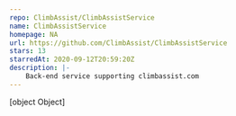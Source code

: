```yaml
---
repo: ClimbAssist/ClimbAssistService
name: ClimbAssistService
homepage: NA
url: https://github.com/ClimbAssist/ClimbAssistService
stars: 13
starredAt: 2020-09-12T20:59:20Z
description: |-
    Back-end service supporting climbassist.com
---
```


[object Object]
